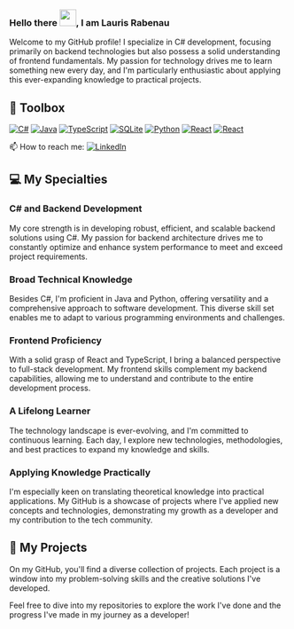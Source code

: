### Hello there <img src="https://raw.githubusercontent.com/MartinHeinz/MartinHeinz/master/wave.gif" width="30px">, I am Lauris Rabenau

Welcome to my GitHub profile! I specialize in C# development, focusing primarily on backend technologies but also possess a solid understanding of frontend fundamentals. My passion for technology drives me to learn something new every day, and I'm particularly enthusiastic about applying this ever-expanding knowledge to practical projects.

## 🧰 Toolbox

<p align="left">
  <a href="#"><img alt="C#" src="https://img.shields.io/badge/C%23-239120?style=for-the-badge&logo=c-sharp&logoColor=white"/></a>
  <a href="#"><img alt="Java" src="https://img.shields.io/badge/Java-007396?style=for-the-badge&logo=java&logoColor=white"/></a>
  <a href="#"><img alt="TypeScript" src="https://img.shields.io/badge/TypeScript-007ACC?style=for-the-badge&logo=typescript&logoColor=white"/></a>
  <a href="#"><img alt="SQLite" src="https://img.shields.io/badge/SQLite-003B57?style=for-the-badge&logo=sqlite&logoColor=white"/></a>
  <a href="#"><img alt="Python" src="https://img.shields.io/badge/Python-3776AB?style=for-the-badge&logo=python&logoColor=white"/></a>
  <a href="#"><img alt="React" src="https://img.shields.io/badge/React-20232A?style=for-the-badge&logo=react&logoColor=61DAFB"/></a>
  <a href="#"><img alt="React" src="https://img.shields.io/badge/Ruby-20232A?style=for-the-badge&logo=ruby&logoColor=cc0000"/></a>
</p>

📫 How to reach me: [![LinkedIn](https://img.shields.io/badge/LinkedIn-Connect%20with%20me-blue?style=flat-square&logo=linkedin)](https://www.linkedin.com/in/lauris-rabenau-2851112ba/)

## 💻 My Specialties

### C# and Backend Development
My core strength is in developing robust, efficient, and scalable backend solutions using C#. My passion for backend architecture drives me to constantly optimize and enhance system performance to meet and exceed project requirements.

### Broad Technical Knowledge
Besides C#, I'm proficient in Java and Python, offering versatility and a comprehensive approach to software development. This diverse skill set enables me to adapt to various programming environments and challenges.

### Frontend Proficiency
With a solid grasp of React and TypeScript, I bring a balanced perspective to full-stack development. My frontend skills complement my backend capabilities, allowing me to understand and contribute to the entire development process.

### A Lifelong Learner
The technology landscape is ever-evolving, and I'm committed to continuous learning. Each day, I explore new technologies, methodologies, and best practices to expand my knowledge and skills.

### Applying Knowledge Practically
I'm especially keen on translating theoretical knowledge into practical applications. My GitHub is a showcase of projects where I've applied new concepts and technologies, demonstrating my growth as a developer and my contribution to the tech community.

## 🚀 My Projects

On my GitHub, you'll find a diverse collection of projects. Each project is a window into my problem-solving skills and the creative solutions I've developed.

Feel free to dive into my repositories to explore the work I've done and the progress I've made in my journey as a developer!

<!--
**Mrpowersz/Mrpowersz** is a ✨ _special_ ✨ repository because its `README.md` (this file) appears on your GitHub profile.
-->
